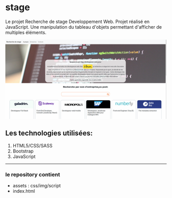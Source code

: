 # stage
Le projet Recherche de stage Developpement Web. Projet réalisé en JavaScript. Une manipulation du tableau d'objets permettant d'afficher de multiples éléments.

![grab-landing-page](https://github.com/OlgaSpirkina/stage/blob/main/assets/img/stage.gif)

## Les technologies utilisées:
1. HTML5/CSS/SASS
2. Bootstrap
3. JavaScript

---
### le repository contient
* assets : css/img/script
* index.html
